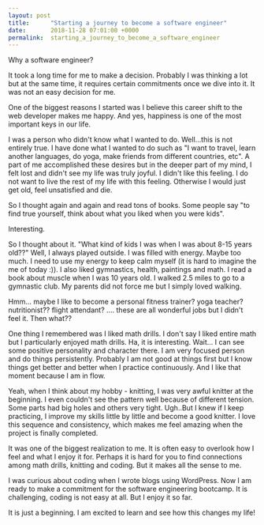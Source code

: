 ```yaml
---
layout: post
title:      "Starting a journey to become a software engineer"
date:       2018-11-28 07:01:00 +0000
permalink:  starting_a_journey_to_become_a_software_engineer
---
```


Why a software engineer?

It took a long time for me to make a decision. Probably I was thinking a lot but at the same time, it requires certain commitments once we dive into it. It was not an easy decision for me.

One of the biggest reasons I started was I believe this career shift to the web developer makes me happy. And yes, happiness is one of the most important keys in our life.

I was a person who didn't know what I wanted to do. Well...this is not entirely true. I have done what I wanted to do such as  "I want to travel, learn another languages, do yoga, make friends from different countries, etc". A part of me accomplished these desires but in the deeper part of my mind, I felt lost and didn't see my life was truly joyful. I didn't like this feeling. I do not want to live the rest of my life with this feeling. Otherwise I would just get old, feel unsatisfied and die.

So I thought again and again and read tons of books. Some people say "to find true yourself, think about what you liked when you were kids". 

Interesting. 

So I thought about it. "What kind of kids I was when I was about 8-15 years old??"
Well, I always played outside. I was filled with energy. Maybe too much. I need to use my energy to keep calm myself (it is hard to imagine the me of today :)). I also liked gymnastics, health, paintings and math. I read a book about muscle when I was 10 years old. I walked 2.5 miles to go to a gymnastic club. My parents did not force me but I simply loved walking.

Hmm... maybe I like to become a personal fitness trainer? yoga teacher? nutritionist?? flight attendant? .... these are all wonderful jobs but I didn't feel it. Then what?? 

One thing I remembered was I liked math drills. I don't say I liked entire math but I particularly enjoyed math drills. Ha, it is interesting. Wait... I can see some positive personality and character there. I am very focused person and do things persistently. Probably I am not good at things first but I know things get better and better when I practice continuously. And I like that moment because I am in flow.

Yeah, when I think about my hobby - knitting, I was very awful knitter at the beginning. I even couldn't see the pattern well because of different tension. Some parts had big holes and others very tight. Ugh..But I knew if I keep practicing, I improve my skills little by little and become a good knitter.  I love this sequence and consistency, which makes me feel amazing when the project is finally completed.

It was one of the biggest realization to me. It is often easy to overlook how I feel and what I enjoy it for. Perhaps it is hard for you to find connections among math drills, knitting and coding. But it makes all the sense to me.

I was curious about coding when I wrote blogs using WordPress. Now I am ready to make a commitment for the software engineering bootcamp. It is challenging, coding is not easy at all. But I enjoy it so far. 

It is just a beginning. 
I am excited to learn and see how this changes my life! 








